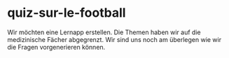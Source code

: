 # quiz-sur-le-football
Wir möchten eine Lernapp erstellen. 
Die Themen haben wir auf die medizinische Fächer abgegrenzt.
Wir sind uns noch am überlegen wie wir die Fragen vorgenerieren können.
